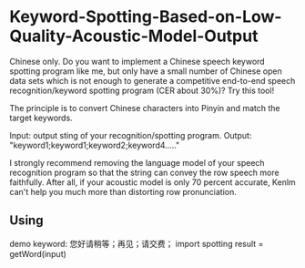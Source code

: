 # Keyword-Spotting-Based-on-Low-Quality-Acoustic-Model-Output
Chinese only. 
Do you want to implement a Chinese speech keyword spotting program like me, but only have a small number of Chinese open data sets which is not enough to generate a competitive end-to-end speech recognition/keyword spotting program (CER about 30%)? Try this tool!

The principle is to convert Chinese characters into Pinyin and match the target keywords.

Input: output sting of your recognition/spotting program.
Output: "keyword1;keyword1;keyword2;keyword4....."

I strongly recommend removing the language model of your speech recognition program so that the string can convey the row speech more faithfully. After all, if your acoustic model is only 70 percent accurate, Kenlm can't help you much more than distorting row pronunciation.

## Using
demo keyword: 您好请稍等；再见；请交费；
import spotting
result = getWord(input)
